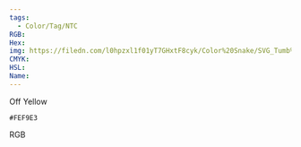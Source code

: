 ```yaml
---
tags:
  - Color/Tag/NTC
RGB:
Hex:
img: https://filedn.com/l0hpzxl1f01yT7GHxtF8cyk/Color%20Snake/SVG_Tumb%20Mass%20No%20Name/FEF9E3.svg
CMYK:
HSL:
Name:
---
```

Off Yellow
```palette
#FEF9E3
```
RGB
